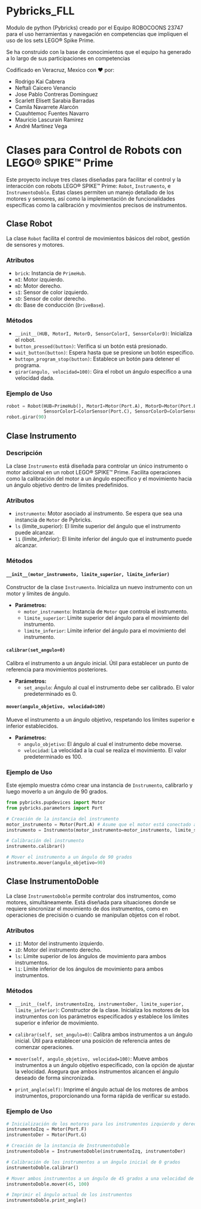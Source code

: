 # Pybricks_FLL
Modulo de python (Pybricks) creado por el Equipo ROBOCOONS 23747 para el uso herramientas y navegación en competencias que impliquen el uso de 
los sets LEGO® Spike Prime.

Se ha construido con la base de conocimientos que el equipo ha generado a lo largo de sus participaciones en competencias

Codificado en Veracruz, Mexico con ❤️ por:

 - Rodrigo Kai Cabrera
 - Neftali Caicero Venancio
 - Jose Pablo Contreras Dominguez
 - Scarlett Elisett Sarabia Barradas
 - Camila Navarrete Alarcón
 - Cuauhtemoc Fuentes Navarro
 - Mauricio Lascurain Ramirez
 - André Martinez Vega



# Clases para Control de Robots con LEGO® SPIKE™ Prime

Este proyecto incluye tres clases diseñadas para facilitar el control y la interacción con robots LEGO® SPIKE™ Prime: `Robot`, `Instrumento`, e `InstrumentoDoble`. Estas clases permiten un manejo detallado de los motores y sensores, así como la implementación de funcionalidades específicas como la calibración y movimientos precisos de instrumentos.


## Clase Robot

La clase `Robot` facilita el control de movimientos básicos del robot, gestión de sensores y motores.

### Atributos
- `brick`: Instancia de `PrimeHub`.
- `mI`: Motor izquierdo.
- `mD`: Motor derecho.
- `sI`: Sensor de color izquierdo.
- `sD`: Sensor de color derecho.
- `db`: Base de conducción (`DriveBase`).

### Métodos
- `__init__(HUB, MotorI, MotorD, SensorColorI, SensorColorD)`: Inicializa el robot.
- `button_pressed(button)`: Verifica si un botón está presionado.
- `wait_button(button)`: Espera hasta que se presione un botón específico.
- `buttopn_program_stop(button)`: Establece un botón para detener el programa.
- `girar(angulo, velocidad=100)`: Gira el robot un ángulo específico a una velocidad dada.

### Ejemplo de Uso
```python
robot = Robot(HUB=PrimeHub(), MotorI=Motor(Port.A), MotorD=Motor(Port.B),
              SensorColorI=ColorSensor(Port.C), SensorColorD=ColorSensor(Port.D))
robot.girar(90)
```

## Clase Instrumento

### Descripción
La clase `Instrumento` está diseñada para controlar un único instrumento o motor adicional en un robot LEGO® SPIKE™ Prime. Facilita operaciones como la calibración del motor a un ángulo específico y el movimiento hacia un ángulo objetivo dentro de límites predefinidos.

### Atributos
- `instrumento`: Motor asociado al instrumento. Se espera que sea una instancia de `Motor` de Pybricks.
- `ls` (limite_superior): El límite superior del ángulo que el instrumento puede alcanzar.
- `li` (limite_inferior): El límite inferior del ángulo que el instrumento puede alcanzar.

### Métodos
#### `__init__(motor_instrumento, limite_superior, limite_inferior)`
Constructor de la clase `Instrumento`. Inicializa un nuevo instrumento con un motor y límites de ángulo.

- **Parámetros:**
  - `motor_instrumento`: Instancia de `Motor` que controla el instrumento.
  - `limite_superior`: Límite superior del ángulo para el movimiento del instrumento.
  - `limite_inferior`: Límite inferior del ángulo para el movimiento del instrumento.

#### `calibrar(set_angulo=0)`
Calibra el instrumento a un ángulo inicial. Útil para establecer un punto de referencia para movimientos posteriores.

- **Parámetros:**
  - `set_angulo`: Ángulo al cual el instrumento debe ser calibrado. El valor predeterminado es 0.

#### `mover(angulo_objetivo, velocidad=100)`
Mueve el instrumento a un ángulo objetivo, respetando los límites superior e inferior establecidos.

- **Parámetros:**
  - `angulo_objetivo`: El ángulo al cual el instrumento debe moverse.
  - `velocidad`: La velocidad a la cual se realiza el movimiento. El valor predeterminado es 100.

### Ejemplo de Uso
Este ejemplo muestra cómo crear una instancia de `Instrumento`, calibrarlo y luego moverlo a un ángulo de 90 grados.

```python
from pybricks.pupdevices import Motor
from pybricks.parameters import Port

# Creación de la instancia del instrumento
motor_instrumento = Motor(Port.A) # Asume que el motor está conectado al puerto A
instrumento = Instrumento(motor_instrumento=motor_instrumento, limite_superior=180, limite_inferior=0)

# Calibración del instrumento
instrumento.calibrar()

# Mover el instrumento a un ángulo de 90 grados
instrumento.mover(angulo_objetivo=90)
```

## Clase InstrumentoDoble

La clase `InstrumentoDoble` permite controlar dos instrumentos, como motores, simultáneamente. Está diseñada para situaciones donde se requiere sincronizar el movimiento de dos instrumentos, como en operaciones de precisión o cuando se manipulan objetos con el robot.

### Atributos

- `iI`: Motor del instrumento izquierdo.
- `iD`: Motor del instrumento derecho.
- `ls`: Límite superior de los ángulos de movimiento para ambos instrumentos.
- `li`: Límite inferior de los ángulos de movimiento para ambos instrumentos.

### Métodos

- `__init__(self, instrumentoIzq, instrumentoDer, limite_superior, limite_inferior)`: Constructor de la clase. Inicializa los motores de los instrumentos con los parámetros especificados y establece los límites superior e inferior de movimiento.
  
- `calibrar(self, set_angulo=0)`: Calibra ambos instrumentos a un ángulo inicial. Útil para establecer una posición de referencia antes de comenzar operaciones.
  
- `mover(self, angulo_objetivo, velocidad=100)`: Mueve ambos instrumentos a un ángulo objetivo especificado, con la opción de ajustar la velocidad. Asegura que ambos instrumentos alcancen el ángulo deseado de forma sincronizada.

- `print_angle(self)`: Imprime el ángulo actual de los motores de ambos instrumentos, proporcionando una forma rápida de verificar su estado.

### Ejemplo de Uso

```python
# Inicialización de los motores para los instrumentos izquierdo y derecho
instrumentoIzq = Motor(Port.F)
instrumentoDer = Motor(Port.G)

# Creación de la instancia de InstrumentoDoble
instrumentoDoble = InstrumentoDoble(instrumentoIzq, instrumentoDer)

# Calibración de los instrumentos a un ángulo inicial de 0 grados
instrumentoDoble.calibrar()

# Mover ambos instrumentos a un ángulo de 45 grados a una velocidad de 100
instrumentoDoble.mover(45, 100)

# Imprimir el ángulo actual de los instrumentos
instrumentoDoble.print_angle()

